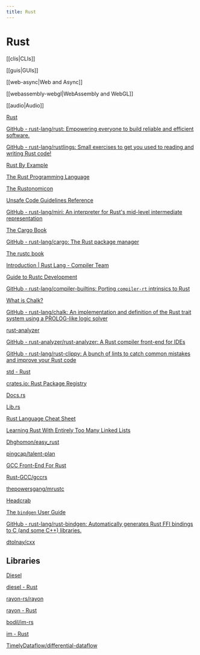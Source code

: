 ```yaml
---
title: Rust
---
```


# Rust

[[clis|CLIs]]

[[guis|GUIs]]

[[web-async|Web and Async]]

[[webassembly-webgl|WebAssembly and WebGL]]

[[audio|Audio]]

[Rust](https://www.rust-lang.org/)

[GitHub - rust-lang/rust: Empowering everyone to build reliable and efficient software.](https://github.com/rust-lang/rust)

[GitHub - rust-lang/rustlings: Small exercises to get you used to reading and writing Rust code!](https://github.com/rust-lang/rustlings/)

[Rust By Example](https://doc.rust-lang.org/stable/rust-by-example/)

[The Rust Programming Language](https://doc.rust-lang.org/book/)

[The Rustonomicon](https://doc.rust-lang.org/nomicon/)

[Unsafe Code Guidelines Reference](https://rust-lang.github.io/unsafe-code-guidelines/)

[GitHub - rust-lang/miri: An interpreter for Rust's mid-level intermediate representation](https://github.com/rust-lang/miri)

[The Cargo Book](https://doc.rust-lang.org/cargo/)

[GitHub - rust-lang/cargo: The Rust package manager](https://github.com/rust-lang/cargo)

[The rustc book](https://doc.rust-lang.org/stable/rustc/)

[Introduction | Rust Lang - Compiler Team](https://rust-lang.github.io/compiler-team/)

[Guide to Rustc Development](https://rustc-dev-guide.rust-lang.org/)

[GitHub - rust-lang/compiler-builtins: Porting `compiler-rt` intrinsics to Rust](https://github.com/rust-lang/compiler-builtins)

[What is Chalk?](https://rust-lang.github.io/chalk/book/)

[GitHub - rust-lang/chalk: An implementation and definition of the Rust trait system using a PROLOG-like logic solver](https://github.com/rust-lang/chalk)

[rust-analyzer](https://rust-analyzer.github.io/)

[GitHub - rust-analyzer/rust-analyzer: A Rust compiler front-end for IDEs](https://github.com/rust-analyzer/rust-analyzer)

[GitHub - rust-lang/rust-clippy: A bunch of lints to catch common mistakes and improve your Rust code](https://github.com/rust-lang/rust-clippy)

[std - Rust](https://doc.rust-lang.org/std/)

[crates.io: Rust Package Registry](https://crates.io/)

[Docs.rs](https://docs.rs/)

[Lib.rs](https://lib.rs/)

[Rust Language Cheat Sheet](https://cheats.rs/)

[Learning Rust With Entirely Too Many Linked Lists](https://rust-unofficial.github.io/too-many-lists/)

[Dhghomon/easy_rust](https://github.com/Dhghomon/easy_rust)

[pingcap/talent-plan](https://github.com/pingcap/talent-plan)

[GCC Front-End For Rust](https://rust-gcc.github.io/)

[Rust-GCC/gccrs](https://github.com/Rust-GCC/gccrs)

[thepowersgang/mrustc](https://github.com/thepowersgang/mrustc)

[Headcrab](https://headcrab.rs/)

[The `bindgen` User Guide](https://rust-lang.github.io/rust-bindgen/)

[GitHub - rust-lang/rust-bindgen: Automatically generates Rust FFI bindings to C (and some C++) libraries.](https://github.com/rust-lang/rust-bindgen)

[dtolnay/cxx](https://github.com/dtolnay/cxx)

## Libraries

[Diesel](http://diesel.rs/)

[diesel - Rust](https://docs.rs/diesel)

[rayon-rs/rayon](https://github.com/rayon-rs/rayon)

[rayon - Rust](https://docs.rs/rayon)

[bodil/im-rs](https://github.com/bodil/im-rs)

[im - Rust](https://docs.rs/im)

[TimelyDataflow/differential-dataflow](https://github.com/TimelyDataflow/differential-dataflow)
